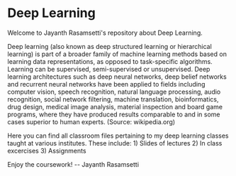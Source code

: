 # Deep Learning
Welcome to Jayanth Rasamsetti's repository about Deep Learning.

Deep learning (also known as deep structured learning or hierarchical learning) is part of a broader family of machine learning methods based on learning data representations, as opposed to task-specific algorithms. Learning can be supervised, semi-supervised or unsupervised. Deep learning architectures such as deep neural networks, deep belief networks and recurrent neural networks have been applied to fields including computer vision, speech recognition, natural language processing, audio recognition, social network filtering, machine translation, bioinformatics, drug design, medical image analysis, material inspection and board game programs, where they have produced results comparable to and in some cases superior to human experts. (Source: wikipedia.org)


Here you can find all classroom files pertaining to my deep learning classes taught at various institutes. These include:  1) Slides of lectures 
2) In class excercises 
3) Assignments 

Enjoy the coursework! -- Jayanth Rasamsetti
